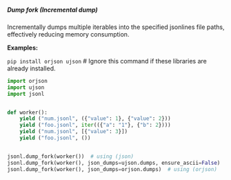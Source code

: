 ##### Dump fork (Incremental dump)

Incrementally dumps multiple iterables into the specified jsonlines file paths,
effectively reducing memory consumption.

**Examples:**

`pip install orjson ujson`  # Ignore this command if these libraries are already installed.

```python
import orjson
import ujson
import jsonl


def worker():
    yield ("num.jsonl", ({"value": 1}, {"value": 2}))
    yield ("foo.jsonl", iter(({"a": "1"}, {"b": 2})))
    yield ("num.jsonl", [{"value": 3}])
    yield ("foo.jsonl", ())


jsonl.dump_fork(worker())  # using (json)
jsonl.dump_fork(worker(), json_dumps=ujson.dumps, ensure_ascii=False)  # using (ujson)
jsonl.dump_fork(worker(), json_dumps=orjson.dumps)  # using (orjson)
```
